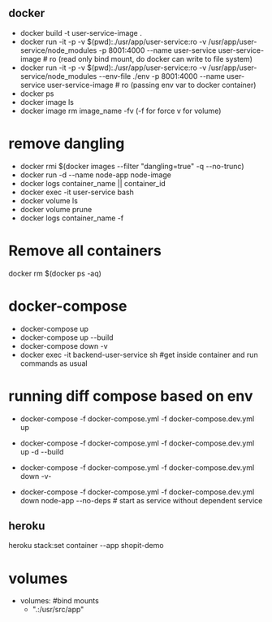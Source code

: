 ## docker

- docker build -t user-service-image .
- docker run -it -p -v $(pwd):./usr/app/user-service:ro -v /usr/app/user-service/node_modules -p 8001:4000 --name user-service user-service-image # ro (read only bind mount, do docker can write to file system)
- docker run -it -p -v $(pwd):./usr/app/user-service:ro -v /usr/app/user-service/node_modules --env-file ./env -p 8001:4000 --name user-service user-service-image # ro (passing env var to docker container)
- docker ps
- docker image ls
- docker image rm image_name -fv (-f for force v for volume)

# remove dangling

- docker rmi $(docker images --filter "dangling=true" -q --no-trunc)
- docker run -d --name node-app node-image
- docker logs container_name || container_id
- docker exec -it user-service bash
- docker volume ls
- docker volume prune
- docker logs container_name -f

# Remove all containers

docker rm $(docker ps -aq)

# docker-compose

- docker-compose up
- docker-compose up --build
- docker-compose down -v
- docker exec -it backend-user-service sh #get inside container and run commands as usual

# running diff compose based on env

- docker-compose -f docker-compose.yml -f docker-compose.dev.yml up
- docker-compose -f docker-compose.yml -f docker-compose.dev.yml up -d --build

- docker-compose -f docker-compose.yml -f docker-compose.dev.yml down -v-
- docker-compose -f docker-compose.yml -f docker-compose.dev.yml down node-app --no-deps # start as service without dependent service

## heroku

heroku stack:set container --app shopit-demo

# volumes

- volumes: #bind mounts
  - ".:/usr/src/app"